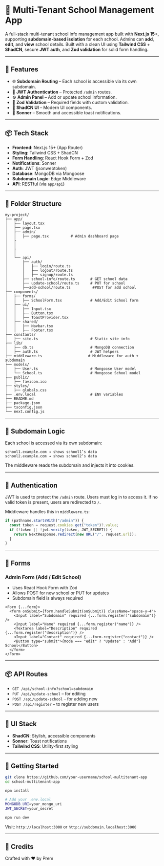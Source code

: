 # 🏫 Multi-Tenant School Management App

A full-stack multi-tenant school info management app built with **Next.js 15+**, supporting **subdomain-based isolation** for each school. Admins can **add**, **edit**, and **view** school details. Built with a clean UI using **Tailwind CSS** + **ShadCN**, secure **JWT auth**, and **Zod validation** for solid form handling.

---

## 🧠 Features

- 🌐 **Subdomain Routing** – Each school is accessible via its own subdomain.
- 🔐 **JWT Authentication** – Protected `/admin` routes.
- ⚙️ **Admin Panel** – Add or update school information.
- 🧾 **Zod Validation** – Required fields with custom validation.
- 💄 **ShadCN UI** – Modern UI components.
- 🔔 **Sonner** – Smooth and accessible toast notifications.

---

## 📦 Tech Stack

- **Frontend**: Next.js 15+ (App Router)
- **Styling**: Tailwind CSS + ShadCN
- **Form Handling**: React Hook Form + Zod
- **Notifications**: Sonner
- **Auth**: JWT (jsonwebtoken)
- **Database**: MongoDB via Mongoose
- **Subdomain Logic**: Edge Middleware
- **API**: RESTful (via `app/api`)

---

## 📁 Folder Structure

```
my-project/
├── app/
│   ├── layout.tsx
│   ├── page.tsx
│   ├── admin/
│   │   ├── page.tsx          # Admin dashboard page
│   ├
│   │          
│   ├
│   │        
│   └── api/
│       ├── auth/
│       │   ├── login/route.ts
│       │   ├── logout/route.ts
│       │   ├── signup/route.ts
│       ├── school-info/route.ts       # GET school data
│       ├── update-school/route.ts     # PUT for school
│       ├──add-school/route.ts          #POST for add school
├── components/
│   ├── forms/
│   │   ├── SchoolForm.tsx             # Add/Edit School form
│   ├── ui/
│   │   ├── Input.tsx
│   │   ├── Button.tsx
│   │   ├── ToastProvider.tsx
│   ├── shared/
│   │   ├── Navbar.tsx
│   │   ├── Footer.tsx
├── constants/
│   ├── site.ts                        # Static site info
├── lib/
│   ├── db.ts                          # MongoDB connection
│   ├── auth.ts                        # JWT helpers
├── middleware.ts                     # Middleware for auth + subdomain
├── models/
│   ├── User.ts                        # Mongoose User model
│   └── School.ts                      # Mongoose School model
├── public/
│   ├── favicon.ico
├── styles/
│   ├── globals.css
├── .env.local                         # ENV variables
├── README.md
├── package.json
├── tsconfig.json
└── next.config.js

```

---

## 🔗 Subdomain Logic

Each school is accessed via its own subdomain:

```
school1.example.com → shows school1’s data
school2.example.com → shows school2’s data
```

The middleware reads the subdomain and injects it into cookies.

---

## 🔐 Authentication

JWT is used to protect the `/admin` route. Users must log in to access it. If no valid token is present, users are redirected to `/`.

Middleware handles this in `middleware.ts`:

```ts
if (pathname.startsWith("/admin")) {
  const token = request.cookies.get("token")?.value;
  if (!token || !jwt.verify(token, JWT_SECRET)) {
    return NextResponse.redirect(new URL("/", request.url));
  }
}
```

---

## 📝 Forms

### Admin Form (Add / Edit School)

- Uses React Hook Form with Zod
- Allows POST for new school or PUT for updates
- Subdomain field is always required

```tsx
<Form {...form}>
  <form onSubmit={form.handleSubmit(onSubmit)} className="space-y-4">
    <Input label="Subdomain" required {...form.register("subdomain")} />
    <Input label="Name" required {...form.register("name")} />
    <Textarea label="Description" required {...form.register("description")} />
    <Input label="Contact" required {...form.register("contact")} />
    <Button type="submit">{mode === "edit" ? "Update" : "Add"} School</Button>
  </form>
</Form>
```

---

## 📦 API Routes

- `GET /api/school-info?school=subdomain`
- `PUT /api/update-school` – for editing
- `POST /api/update-school` – for adding new
- `POST /api/register` – to register new users

---

## 🎨 UI Stack

- **ShadCN**: Stylish, accessible components
- **Sonner**: Toast notifications
- **Tailwind CSS**: Utility-first styling

---

## 🚀 Getting Started

```bash
git clone https://github.com/your-username/school-multitenant-app
cd school-multitenant-app

npm install

# Add your .env.local
MONGODB_URI=your_mongo_uri
JWT_SECRET=your_secret

npm run dev
```

Visit: `http://localhost:3000` or `http://subdomain.localhost:3000`

---

## 🙌 Credits

Crafted with ❤️ by Prem
